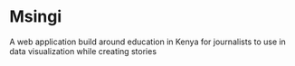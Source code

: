 <h1>Msingi</h1>
A web application build around education in Kenya for journalists to use in data visualization while creating stories
